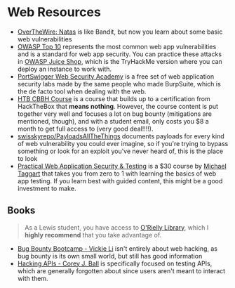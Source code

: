 # Web Resources

- [OverTheWire: Natas](https://overthewire.org/wargames/natas/) is like Bandit, but now you learn about some basic web vulnerabilities
- [OWASP Top 10](https://owasp.org/Top10/) represents the most common web app vulnerabilities and is a standard for web app security. You can practice these attacks in [OWASP Juice Shop](https://tryhackme.com/room/owaspjuiceshop), which is the TryHackMe version where you can deploy an instance to work with.
- [PortSwigger Web Security Academy](https://portswigger.net/web-security) is a free set of web application security labs made by the same people who made BurpSuite, which is the de facto tool when dealing with the web.
- [HTB CBBH Course](https://academy.hackthebox.com/preview/certifications/htb-certified-bug-bounty-hunter) is a course that builds up to a certification from HackTheBox that **means nothing**. However, the course content is put together very well and focuses a lot on bug bounty (mitigations are mentioned, though), and with a student email, only costs you $8 a month to get full access to (very good deal!!!!).
- [swisskyrepo/PayloadsAllTheThings](https://github.com/swisskyrepo/PayloadsAllTheThings) documents payloads for every kind of web vulnerability you could ever imagine, so if you're trying to bypass something or look for an exploit you've never heard of, this is the place to look
- [Practical Web Application Security & Testing](https://academy.tcm-sec.com/p/practical-web-application-security-and-testing) is a $30 course by [Michael Taggart](https://fosstodon.org/@mttaggart) that takes you from zero to 1 with learning the basics of web app testing. If you learn best with guided content, this might be a good investment to make.

## Books
> As a Lewis student, you have access to [O'Rielly Library](https://learning.oreilly.com/home/), which I **highly recommend** that you take advantage of.

- [Bug Bounty Bootcamp - Vickie Li](https://learning.oreilly.com/library/view/bug-bounty-bootcamp/9781098129088/) isn't entirely about web hacking, as bug bounty is its own small world, but still has good information
- [Hacking APIs - Corey J. Ball](https://learning.oreilly.com/library/view/hacking-apis/9781098130244/) is specifically focused on testing APIs, which are generally forgotten about since users aren't meant to interact with them. 
